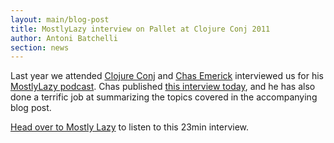 ```yaml
---
layout: main/blog-post
title: MostlyLazy interview on Pallet at Clojure Conj 2011
author: Antoni Batchelli
section: news
---
```


Last year we attended [Clojure Conj](http://clojureconj.org) and
[Chas Emerick](http://cemerick.com) interviewed us for his
[MostlyLazy podcast](http://mostlylazy.com). Chas published
[this interview today](http://mostlylazy.com/2012/02/03/episode-0-0-4-antoni-batchelli-and-hugo-duncan-at-clojure-conj-2011/),
and he has also done a terrific job at summarizing the topics covered
in the accompanying blog post.

[Head over to Mostly Lazy](http://mostlylazy.com/2012/02/03/episode-0-0-4-antoni-batchelli-and-hugo-duncan-at-clojure-conj-2011/) to listen to this 23min interview.
